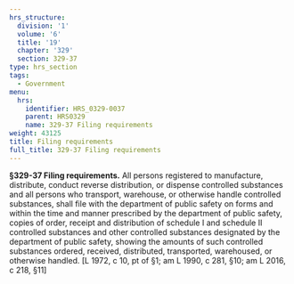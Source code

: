 ```yaml
---
hrs_structure:
  division: '1'
  volume: '6'
  title: '19'
  chapter: '329'
  section: 329-37
type: hrs_section
tags:
  - Government
menu:
  hrs:
    identifier: HRS_0329-0037
    parent: HRS0329
    name: 329-37 Filing requirements
weight: 43125
title: Filing requirements
full_title: 329-37 Filing requirements
---
```

**§329-37 Filing requirements.** All persons registered to manufacture, distribute, conduct reverse distribution, or dispense controlled substances and all persons who transport, warehouse, or otherwise handle controlled substances, shall file with the department of public safety on forms and within the time and manner prescribed by the department of public safety, copies of order, receipt and distribution of schedule I and schedule II controlled substances and other controlled substances designated by the department of public safety, showing the amounts of such controlled substances ordered, received, distributed, transported, warehoused, or otherwise handled. [L 1972, c 10, pt of §1; am L 1990, c 281, §10; am L 2016, c 218, §11]